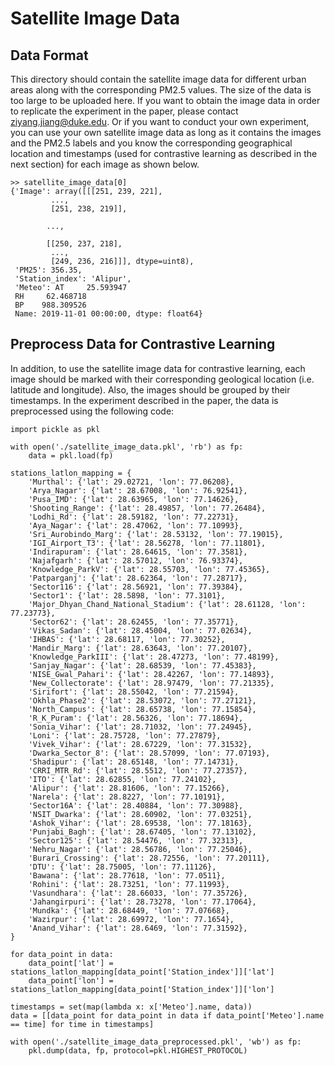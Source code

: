 # Satellite Image Data
## Data Format
This directory should contain the satellite image data for different urban areas along with the corresponding PM2.5 values. The size of the data is too large to be uploaded here. If you want to obtain the image data in order to replicate the experiment in the paper, please contact ziyang.jiang@duke.edu. Or if you want to conduct your own experiment, you can use your own satellite image data as long as it contains the images and the PM2.5 labels and you know the corresponding geographical location and timestamps (used for contrastive learning as described in the next section) for each image as shown below.
```
>> satellite_image_data[0]
{'Image': array([[[251, 239, 221],
         ...,
         [251, 238, 219]],
         
        ...,
        
        [[250, 237, 218],
         ...,
         [249, 236, 216]]], dtype=uint8),
 'PM25': 356.35,
 'Station_index': 'Alipur',
 'Meteo': AT     25.593947
 RH     62.468718
 BP    988.309526
 Name: 2019-11-01 00:00:00, dtype: float64}
```

## Preprocess Data for Contrastive Learning
In addition, to use the satellite image data for contrastive learning, each image should be marked with their corresponding geological location (i.e. latitude and longitude). Also, the images should be grouped by their timestamps. In the experiment described in the paper, the data is preprocessed using the following code:
```
import pickle as pkl

with open('./satellite_image_data.pkl', 'rb') as fp:
    data = pkl.load(fp)
    
stations_latlon_mapping = {
    'Murthal': {'lat': 29.02721, 'lon': 77.06208}, 
    'Arya_Nagar': {'lat': 28.67008, 'lon': 76.92541}, 
    'Pusa_IMD': {'lat': 28.63965, 'lon': 77.14626}, 
    'Shooting_Range': {'lat': 28.49857, 'lon': 77.26484}, 
    'Lodhi_Rd': {'lat': 28.59182, 'lon': 77.22731}, 
    'Aya_Nagar': {'lat': 28.47062, 'lon': 77.10993}, 
    'Sri_Aurobindo_Marg': {'lat': 28.53132, 'lon': 77.19015}, 
    'IGI_Airport_T3': {'lat': 28.56278, 'lon': 77.11801}, 
    'Indirapuram': {'lat': 28.64615, 'lon': 77.3581}, 
    'Najafgarh': {'lat': 28.57012, 'lon': 76.93374}, 
    'Knowledge_ParkV': {'lat': 28.55703, 'lon': 77.45365}, 
    'Patparganj': {'lat': 28.62364, 'lon': 77.28717}, 
    'Sector116': {'lat': 28.56921, 'lon': 77.39384}, 
    'Sector1': {'lat': 28.5898, 'lon': 77.3101}, 
    'Major_Dhyan_Chand_National_Stadium': {'lat': 28.61128, 'lon': 77.23773}, 
    'Sector62': {'lat': 28.62455, 'lon': 77.35771}, 
    'Vikas_Sadan': {'lat': 28.45004, 'lon': 77.02634}, 
    'IHBAS': {'lat': 28.68117, 'lon': 77.30252}, 
    'Mandir_Marg': {'lat': 28.63643, 'lon': 77.20107}, 
    'Knowledge_ParkIII': {'lat': 28.47273, 'lon': 77.48199}, 
    'Sanjay_Nagar': {'lat': 28.68539, 'lon': 77.45383}, 
    'NISE_Gwal_Pahari': {'lat': 28.42267, 'lon': 77.14893}, 
    'New_Collectorate': {'lat': 28.97479, 'lon': 77.21335}, 
    'Sirifort': {'lat': 28.55042, 'lon': 77.21594}, 
    'Okhla_Phase2': {'lat': 28.53072, 'lon': 77.27121}, 
    'North_Campus': {'lat': 28.65738, 'lon': 77.15854}, 
    'R_K_Puram': {'lat': 28.56326, 'lon': 77.18694}, 
    'Sonia_Vihar': {'lat': 28.71032, 'lon': 77.24945}, 
    'Loni': {'lat': 28.75728, 'lon': 77.27879}, 
    'Vivek_Vihar': {'lat': 28.67229, 'lon': 77.31532}, 
    'Dwarka_Sector_8': {'lat': 28.57099, 'lon': 77.07193},
    'Shadipur': {'lat': 28.65148, 'lon': 77.14731}, 
    'CRRI_MTR_Rd': {'lat': 28.5512, 'lon': 77.27357},
    'ITO': {'lat': 28.62855, 'lon': 77.24102}, 
    'Alipur': {'lat': 28.81606, 'lon': 77.15266}, 
    'Narela': {'lat': 28.8227, 'lon': 77.10191}, 
    'Sector16A': {'lat': 28.40884, 'lon': 77.30988}, 
    'NSIT_Dwarka': {'lat': 28.60902, 'lon': 77.03251}, 
    'Ashok_Vihar': {'lat': 28.69538, 'lon': 77.18163}, 
    'Punjabi_Bagh': {'lat': 28.67405, 'lon': 77.13102}, 
    'Sector125': {'lat': 28.54476, 'lon': 77.32313}, 
    'Nehru_Nagar': {'lat': 28.56786, 'lon': 77.25046}, 
    'Burari_Crossing': {'lat': 28.72556, 'lon': 77.20111}, 
    'DTU': {'lat': 28.75005, 'lon': 77.11126}, 
    'Bawana': {'lat': 28.77618, 'lon': 77.0511}, 
    'Rohini': {'lat': 28.73251, 'lon': 77.11993}, 
    'Vasundhara': {'lat': 28.66033, 'lon': 77.35726}, 
    'Jahangirpuri': {'lat': 28.73278, 'lon': 77.17064}, 
    'Mundka': {'lat': 28.68449, 'lon': 77.07668}, 
    'Wazirpur': {'lat': 28.69972, 'lon': 77.1654}, 
    'Anand_Vihar': {'lat': 28.6469, 'lon': 77.31592}, 
}

for data_point in data:
    data_point['lat'] = stations_latlon_mapping[data_point['Station_index']]['lat']
    data_point['lon'] = stations_latlon_mapping[data_point['Station_index']]['lon']

timestamps = set(map(lambda x: x['Meteo'].name, data))
data = [[data_point for data_point in data if data_point['Meteo'].name == time] for time in timestamps]

with open('./satellite_image_data_preprocessed.pkl', 'wb') as fp:
    pkl.dump(data, fp, protocol=pkl.HIGHEST_PROTOCOL)
```
